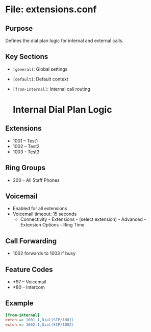 # File: extensions.conf

## Purpose
Defines the dial plan logic for internal and external calls.

## Key Sections
- `[general]`: Global settings
- `[default]`: Default context
- `[from-internal]`: Internal call routing

  # Internal Dial Plan Logic

## Extensions
- 1001 – Test1
- 1002 – Test2
- 1003 - Test3


## Ring Groups
- 200 – All Staff Phones

## Voicemail 
- Enabled for all extensions
- Voicemail timeout: 15 seconds
  - Connectivity - Extensions - (select extension) - Advanced - Extension Options - Ring Time
## Call Forwarding
- 1002 forwards to 1003 if busy

## Feature Codes
- *97 – Voicemail
- *80 – Intercom


## Example
```ini
[from-internal]
exten => 1001,1,Dial(SIP/1001)
exten => 1002,1,Dial(SIP/1002)
```
